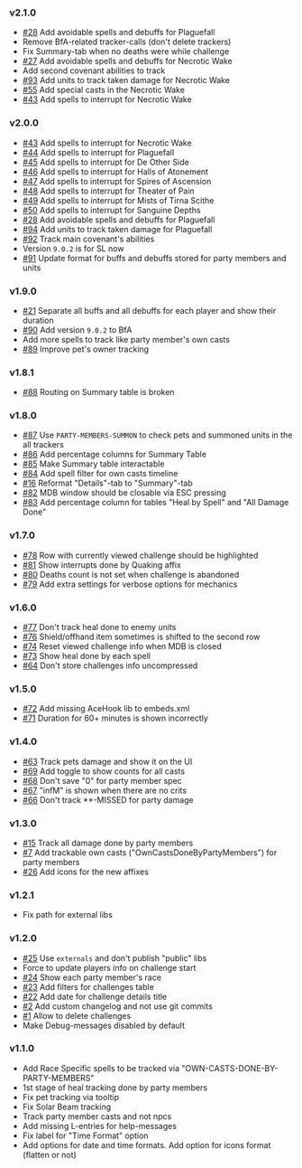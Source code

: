 ﻿### v2.1.0

* [#28](https://github.com/onechiporenko/my-dungeons-book/issues/28) Add avoidable spells and debuffs for Plaguefall   
* Remove BfA-related tracker-calls (don't delete trackers)
* Fix Summary-tab when no deaths were while challenge
* [#27](https://github.com/onechiporenko/my-dungeons-book/issues/27) Add avoidable spells and debuffs for Necrotic Wake
* Add second covenant abilities to track
* [#93](https://github.com/onechiporenko/my-dungeons-book/issues/93) Add units to track taken damage for Necrotic Wake
* [#55](https://github.com/onechiporenko/my-dungeons-book/issues/55) Add special casts in the Necrotic Wake
* [#43](https://github.com/onechiporenko/my-dungeons-book/issues/43) Add spells to interrupt for Necrotic Wake 

### v2.0.0

* [#43](https://github.com/onechiporenko/my-dungeons-book/issues/43) Add spells to interrupt for Necrotic Wake
* [#44](https://github.com/onechiporenko/my-dungeons-book/issues/44) Add spells to interrupt for Plaguefall
* [#45](https://github.com/onechiporenko/my-dungeons-book/issues/45) Add spells to interrupt for De Other Side
* [#46](https://github.com/onechiporenko/my-dungeons-book/issues/46) Add spells to interrupt for Halls of Atonement
* [#47](https://github.com/onechiporenko/my-dungeons-book/issues/47) Add spells to interrupt for Spires of Ascension
* [#48](https://github.com/onechiporenko/my-dungeons-book/issues/48) Add spells to interrupt for Theater of Pain
* [#49](https://github.com/onechiporenko/my-dungeons-book/issues/49) Add spells to interrupt for Mists of Tirna Scithe
* [#50](https://github.com/onechiporenko/my-dungeons-book/issues/50) Add spells to interrupt for Sanguine Depths
* [#28](https://github.com/onechiporenko/my-dungeons-book/issues/28) Add avoidable spells and debuffs for Plaguefall
* [#94](https://github.com/onechiporenko/my-dungeons-book/issues/94) Add units to track taken damage for Plaguefall
* [#92](https://github.com/onechiporenko/my-dungeons-book/issues/92) Track main covenant's abilities
* Version `9.0.2` is for SL now
* [#91](https://github.com/onechiporenko/my-dungeons-book/issues/91) Update format for buffs and debuffs stored for party members and units

### v1.9.0

* [#21](https://github.com/onechiporenko/my-dungeons-book/issues/21) Separate all buffs and all debuffs for each player and show their duration
* [#90](https://github.com/onechiporenko/my-dungeons-book/issues/90) Add version `9.0.2` to BfA
* Add more spells to track like party member's own casts
* [#89](https://github.com/onechiporenko/my-dungeons-book/issues/89) Improve pet's owner tracking

### v1.8.1

* [#88](https://github.com/onechiporenko/my-dungeons-book/issues/88) Routing on Summary table is broken

### v1.8.0

* [#87](https://github.com/onechiporenko/my-dungeons-book/issues/87) Use `PARTY-MEMBERS-SUMMON` to check pets and summoned units in the all trackers
* [#86](https://github.com/onechiporenko/my-dungeons-book/issues/86) Add percentage columns for Summary Table
* [#85](https://github.com/onechiporenko/my-dungeons-book/issues/85) Make Summary table interactable
* [#84](https://github.com/onechiporenko/my-dungeons-book/issues/84) Add spell filter for own casts timeline
* [#16](https://github.com/onechiporenko/my-dungeons-book/issues/16) Reformat "Details"-tab to "Summary"-tab
* [#82](https://github.com/onechiporenko/my-dungeons-book/issues/82) MDB window should be closable via ESC pressing
* [#83](https://github.com/onechiporenko/my-dungeons-book/issues/83) Add percentage column for tables "Heal by Spell" and "All Damage Done"

### v1.7.0

* [#78](https://github.com/onechiporenko/my-dungeons-book/issues/78) Row with currently viewed challenge should be highlighted
* [#81](https://github.com/onechiporenko/my-dungeons-book/issues/81) Show interrupts done by Quaking affix
* [#80](https://github.com/onechiporenko/my-dungeons-book/issues/80) Deaths count is not set when challenge is abandoned
* [#79](https://github.com/onechiporenko/my-dungeons-book/issues/79) Add extra settings for verbose options for mechanics

### v1.6.0

* [#77](https://github.com/onechiporenko/my-dungeons-book/issues/77) Don't track heal done to enemy units
* [#76](https://github.com/onechiporenko/my-dungeons-book/issues/76) Shield/offhand item sometimes is shifted to the second row
* [#74](https://github.com/onechiporenko/my-dungeons-book/issues/74) Reset viewed challenge info when MDB is closed
* [#73](https://github.com/onechiporenko/my-dungeons-book/issues/73) Show heal done by each spell
* [#64](https://github.com/onechiporenko/my-dungeons-book/issues/64) Don't store challenges info uncompressed

### v1.5.0

* [#72](https://github.com/onechiporenko/my-dungeons-book/issues/72) Add missing AceHook lib to embeds.xml
* [#71](https://github.com/onechiporenko/my-dungeons-book/issues/71) Duration for 60+ minutes is shown incorrectly

### v1.4.0

* [#63](https://github.com/onechiporenko/my-dungeons-book/issues/63) Track pets damage and show it on the UI
* [#69](https://github.com/onechiporenko/my-dungeons-book/issues/69) Add toggle to show counts for all casts
* [#68](https://github.com/onechiporenko/my-dungeons-book/issues/68) Don't save "0" for party member spec 
* [#67](https://github.com/onechiporenko/my-dungeons-book/issues/67) "infM" is shown when there are no crits 
* [#66](https://github.com/onechiporenko/my-dungeons-book/issues/66) Don't track **-MISSED for party damage

### v1.3.0

* [#15](https://github.com/onechiporenko/my-dungeons-book/issues/15) Track all damage done by party members
* [#7](https://github.com/onechiporenko/my-dungeons-book/issues/7) Add trackable own casts ("OwnCastsDoneByPartyMembers") for party members
* [#26](https://github.com/onechiporenko/my-dungeons-book/issues/26) Add icons for the new affixes

### v1.2.1

* Fix path for external libs

### v1.2.0

* [#25](https://github.com/onechiporenko/my-dungeons-book/issues/25) Use `externals` and don't publish "public" libs
* Force to update players info on challenge start
* [#24](https://github.com/onechiporenko/my-dungeons-book/issues/24) Show each party member's race
* [#23](https://github.com/onechiporenko/my-dungeons-book/issues/23) Add filters for challenges table
* [#22](https://github.com/onechiporenko/my-dungeons-book/issues/22) Add date for challenge details title
* [#2](https://github.com/onechiporenko/my-dungeons-book/issues/2) Add custom changelog and not use git commits
* [#1](https://github.com/onechiporenko/my-dungeons-book/issues/1) Allow to delete challenges
* Make Debug-messages disabled by default

### v1.1.0

* Add Race Specific spells to be tracked via "OWN-CASTS-DONE-BY-PARTY-MEMBERS"
* 1st stage of heal tracking done by party members
* Fix pet tracking via tooltip
* Fix Solar Beam tracking
* Track party member casts and not npcs
* Add missing L-entries for help-messages
* Fix label for "Time Format" option
* Add options for date and time formats. Add option for icons format (flatten or not)
